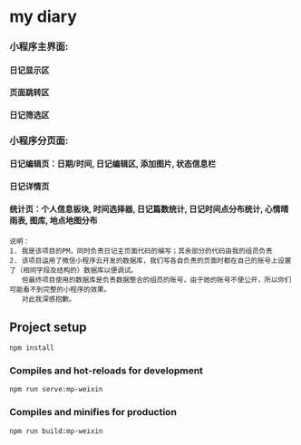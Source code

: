 # my diary

### 小程序主界面:
#### 日记显示区
#### 页面跳转区	
#### 日记筛选区	

### 小程序分页面:
#### 日记编辑页：日期/时间, 日记编辑区, 添加图片, 状态信息栏
#### 日记详情页
#### 统计页：个人信息板块, 时间选择器, 日记篇数统计, 日记时间点分布统计, 心情晴雨表, 图库, 地点地图分布

```
说明：
1. 我是该项目的PM，同时负责日记主页面代码的编写；其余部分的代码由我的组员负责
2. 该项目运用了微信小程序云开发的数据库，我们写各自负责的页面时都在自己的账号上设置了（相同字段及结构的）数据库以便调试。
   但最终项目使用的数据库是负责数据整合的组员的账号，由于她的账号不便公开，所以你们可能看不到完整的小程序的效果。
   对此我深感抱歉。
```


## Project setup
```
npm install
```

### Compiles and hot-reloads for development
```
npm run serve:mp-weixin
```
 
### Compiles and minifies for production
```
npm run build:mp-weixin
```

